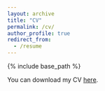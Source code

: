 ```yaml
---
layout: archive
title: "CV"
permalink: /cv/
author_profile: true
redirect_from:
  - /resume
---
```


{% include base_path %}

You can download my CV [here](https://github.com/meenadeviimuralikumar/meenadeviimuralikumar.github.io/blob/master/files/Meena_CV_Wi2021.pdf).
